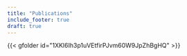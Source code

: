 ```yaml
---
title: "Publications"
include_footer: true
draft: true
---
```

{{< gfolder id="1XKl6Ih3p1uVEtfirPJvm60W9JpZhBgHQ" >}}